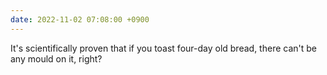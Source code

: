 ```yaml
---
date: 2022-11-02 07:08:00 +0900
---
```


It's scientifically proven that if you toast four-day old bread, there can't be any mould on it, right?
